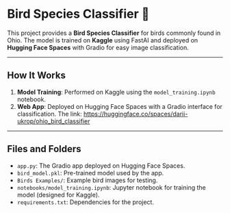 # Bird Species Classifier 🚀

This project provides a **Bird Species Classifier** for birds commonly found in Ohio. The model is trained on **Kaggle** using FastAI and deployed on **Hugging Face Spaces** with Gradio for easy image classification.

---

## How It Works
1. **Model Training**: Performed on Kaggle using the `model_training.ipynb` notebook.
2. **Web App**: Deployed on Hugging Face Spaces with a Gradio interface for classification. The link: https://huggingface.co/spaces/darii-ukrop/ohio_bird_classifier 

---

## Files and Folders
- `app.py`: The Gradio app deployed on Hugging Face Spaces.
- `bird_model.pkl`: Pre-trained model used by the app.
- `Birds Examples/`: Example bird images for testing.
- `notebooks/model_training.ipynb`: Jupyter notebook for training the model (designed for Kaggle).
- `requirements.txt`: Dependencies for the project.

